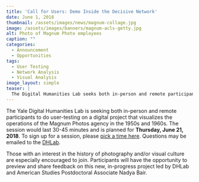 ```yaml
---
title: 'Call for Users: Demo Inside the Decisive Network'
date: June 1, 2018
thumbnail: /assets/images/news/magnum-collage.jpg
image: /assets/images/banners/magnum-acls-getty.jpg
alt: Photo of Magnum Photo employees
caption: ""
categories: 
  - Announcement
  - Opportunities
tags:
  - User Testing
  - Network Analysis
  - Visual Analysis
image_layout: simple
teaser: |
  The Digital Humanities Lab seeks both in-person and remote participants to do user-testing on a digital project that visualizes the operations of the Magnum Photos agency.
---
```

The Yale Digital Humanities Lab is seeking both in-person and remote participants to do user-testing on a digital project that visualizes the operations of the Magnum Photos agency in the 1950s and 1960s. The session would last 30-45 minutes and is planned for **Thursday, June 21, 2018**. To sign up for a session, please <a href='https://calendly.com/ux-ds/usability/06-21-2018' target='_blank'>pick a time here</a>. Questions may be emailed to the [DHLab](mailto:dhlab@yale.edu).

Those with an interest in the history of photography and/or visual culture are especially encouraged to join. Participants will have the opportunity to preview and share feedback on this new, in-progress project led by DHLab and American Studies Postdoctoral Associate Nadya Bair.